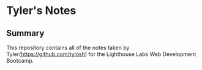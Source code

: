 # Tyler's Notes
## Summary
This repository contains all of the notes taken by Tyler(https://github.com/tylosh) for the Lighthouse Labs Web Development Bootcamp.
